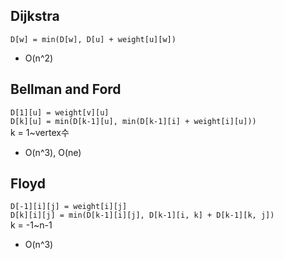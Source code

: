 ## Dijkstra

`D[w] = min(D[w], D[u] + weight[u][w])`

- O(n^2)

## Bellman and Ford

`D[1][u] = weight[v][u]`  
`D[k][u] = min(D[k-1][u], min(D[k-1][i] + weight[i][u]))`  
k = 1~vertex수

- O(n^3), O(ne)

## Floyd

`D[-1][i][j] = weight[i][j]`  
`D[k][i][j] = min(D[k-1][i][j], D[k-1][i, k] + D[k-1][k, j])`  
k = -1~n-1

- O(n^3)